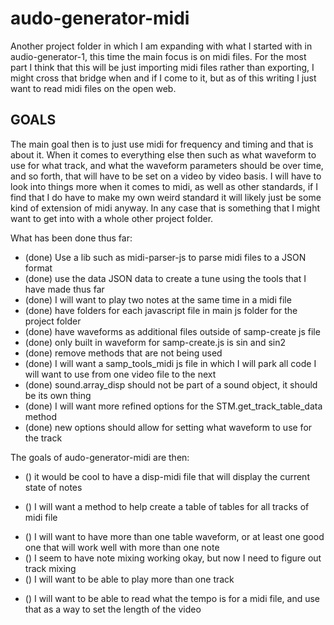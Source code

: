 # audo-generator-midi

Another project folder in which I am expanding with what I started with in audio-generator-1, this time the main focus is on midi files. For the most part I think that this will be just importing midi files rather than exporting, I might cross that bridge when and if I come to it, but as of this writing I just want to read midi files on the open web.

## GOALS

The main goal then is to just use midi for frequency and timing and that is about it. When it comes to everything else then such as what waveform to use for what track, and what the waveform parameters should be over time, and so forth, that will have to be set on a video by video basis. I will have to look into things more when it comes to midi, as well as other standards, if I find that I do have to make my own weird standard it will likely just be some kind of extension of midi anyway. In any case that is something that I might want to get into with a whole other project folder.

What has been done thus far:

* (done) Use a lib such as midi-parser-js to parse midi files to a JSON format
* (done) use the data JSON data to create a tune using the tools that I have made thus far
* (done) I will want to play two notes at the same time in a midi file
* (done) have folders for each javascript file in main js folder for the project folder
* (done) have waveforms as additional files outside of samp-create js file
* (done) only built in waveform for samp-create.js is sin and sin2
* (done) remove methods that are not being used
* (done) I will want a samp\_tools_midi js file in which I will park all code I will want to use from one video file to the next
* (done) sound.array\_disp should not be part of a sound object, it should be its own thing
* (done) I will want more refined options for the STM.get\_track\_table\_data method
* (done) new options should allow for setting what waveform to use for the track


The goals of audo-generator-midi are then:

<!-- disp_midi -->
* () it would be cool to have a disp-midi file that will display the current state of notes

<!-- samp-tools-midi js file -->
* () I will want a method to help create a table of tables for all tracks of midi file

<!-- tracks, tables, mixing -->
* () I will want to have more than one table waveform, or at least one good one that will work well with more than one note
* () I seem to have note mixing working okay, but now I need to figure out track mixing
* () I will want to be able to play more than one track

<!-- temo -->
* () I will want to be able to read what the tempo is for a midi file, and use that as a way to set the length of the video

